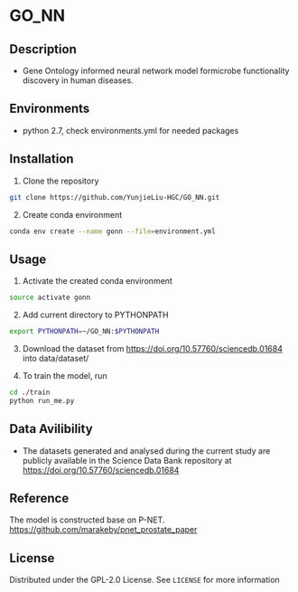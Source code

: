 # GO_NN

## Description 

* Gene Ontology informed neural network model formicrobe functionality discovery in human diseases.

## Environments
* python 2.7, check environments.yml for needed packages

## Installation

1. Clone the repository 
  ```sh
  git clone https://github.com/YunjieLiu-HGC/GO_NN.git
  ```
2. Create conda environment
  ```sh
  conda env create --name gonn --file=environment.yml
  ```
## Usage

1. Activate the created conda environment
  ```sh
  source activate gonn
  ```
2. Add current directory to PYTHONPATH
  ```sh
  export PYTHONPATH=~/GO_NN:$PYTHONPATH
  ```
3. Download the dataset from https://doi.org/10.57760/sciencedb.01684 into data/dataset/

4. To train the model, run
  ```sh
  cd ./train
  python run_me.py
  ```
  
## Data Avilibility

* The datasets generated
and analysed during the current study are publicly available in the Science Data Bank repository at
https://doi.org/10.57760/sciencedb.01684


## Reference

The model is constructed base on P-NET.
https://github.com/marakeby/pnet_prostate_paper

## License

Distributed under the GPL-2.0 License. See `LICENSE` for more information
